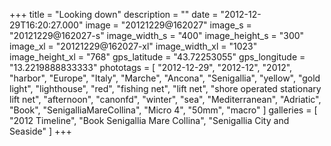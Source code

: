 +++
title = "Looking down"
description = ""
date = "2012-12-29T16:20:27.000"
image = "20121229@162027"
image_s = "20121229@162027-s"
image_width_s = "400"
image_height_s = "300"
image_xl = "20121229@162027-xl"
image_width_xl = "1023"
image_height_xl = "768"
gps_latitude = "43.72253055"
gps_longitude = "13.2219888833333"
phototags = [ "2012-12-29", "2012-12", "2012", "harbor", "Europe", "Italy", "Marche", "Ancona", "Senigallia", "yellow", "gold light", "lighthouse", "red", "fishing net", "lift net", "shore operated stationary lift net", "afternoon", "canonfd", "winter", "sea", "Mediterranean", "Adriatic", "Book", "SenigalliaMareCollina", "Micro 4", "50mm", "macro" ]
galleries = [ "2012 Timeline", "Book Senigallia Mare Collina", "Senigallia City and Seaside" ]
+++
